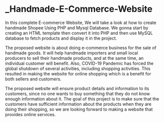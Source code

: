 # _Handmade-E-Commerce-Website
In this complete E-commerce Website, We will take a look at how to create handmade Shopee Using PHP and Mysql Database. We gonna start by creating an HTML template then convert it into PHP and then use MySQL database to fetch products and display it in the project.

The proposed website is about doing e-commerce business for the sale of handmade goods. It will help handmade importers and small local producers to sell their handmade products, and at the same time, an individual customer will benefit. Also, COVID-19 Pandemic has forced the global shutdown of several activities, including shopping activities. This resulted in making the website for online shopping which is a benefit for both sellers and customers.

The proposed website will ensure product details and information to its customers, since no one wants to buy something that they do not know enough information about it. The goal of this project is to make sure that the customers have sufficient information about the products when they are doing their shopping, so we are looking forward to making a website that provides online services.
